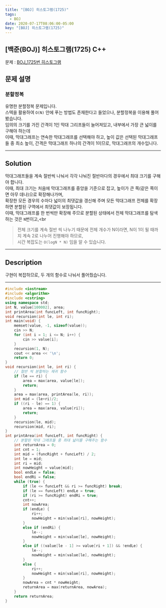 ```yaml
---
title: "[BOJ] 히스토그램(1725)"
tags:
  - BOJ
date: 2020-07-17T08:06:00-05:00
key: "[BOJ] 히스토그램(1725)"
---
```


## [백준(BOJ)] 히스토그램(1725) C++

<!--more-->

문제 : [BOJ_1725번 히스토그램](https://www.acmicpc.net/problem/1725)

## 문제 설명

### 분할정복

유명한 분할정복 문제입니다.<br>
스텍을 활용하여 `O(N)` 안에 푸는 방법도 존재한다고 들었으나, 분할정복을 이용해 풀어봤습니다.<br>
임의의 크기를 가진 간격이 1인 막대 그리프들이 늘어져있고, 내부에서 가장 큰 넓이를 구해야 하는데<br>
이때, 막대그래프는 연속한 막대그래프를 선택해야 하고, 높이 값은 선택된 막대그래프들 중 최소 높이, 간격은 막대그래프 하나의 간격이 1이므로, 막대그래프의 개수입니다.<br>

---

## Solution

막대그래프들을 계속 절반씩 나눠서 각각 나눠진 절반마다의 경우에서 최대 크기를 구해야 합니다.<br>
이때, 최대 크기는 처음에 막대그래프를 중앙을 기준으로 잡고, 높이가 큰 쪽(같은 쪽이면 아무 데나)으로 확장해나가며,<br>
확장한 모든 경우의 수마다 넓이의 최댓값을 갱신해 주며 모든 막대그래프 전체를 확장하면 분할된 구역에서 최댓값이 보장됩니다.<br>
이때, 막대그래프를 한 번씩만 확장해 주므로 분할된 상태에서 전체 막대그래프를 탐색하는 것은 `N`번이고,<br

> 전체 크기를 계속 절반 씩 나누기 때문에 전체 개수가 N이라면, N이 1이 될 때까지 계속 2로 나누어 진행해야 하므로,<br>
> 시간 복잡도는 `O(logN * N)` 임을 알 수 있습니다.<br>

---

## Description

구현이 복잡하므로, 두 개의 함수로 나눠서 풀어줬습니다.

---

```cpp
#include <iostream>
#include <algorithm>
#include <cstring>
using namespace std;
int N, value[100002], area;
int printArea(int funcLeft, int funcRight);
void recursion(int le, int ri);
int main(void) {
	memset(value, -1, sizeof(value));
	cin >> N;
	for (int i = 1; i <= N; i++) {
		cin >> value[i];
	}
	recursion(1, N);
	cout << area << '\n';
	return 0;
}
void recursion(int le, int ri) {
	// 절반 씩 분할하는 재귀 함수
	if (le == ri) {
		area = max(area, value[le]);
		return;
	}
	area = max(area, printArea(le, ri));
	int mid = (le+ri)/2;
	if ((ri - le) == 1) {
		area = max(area, value[ri]);
		return;
	}
	recursion(le, mid);
	recursion(mid, ri);
}
int printArea(int funcLeft, int funcRight) {
	// 분할된 막대 그래프들 중 최대 넓이를 구해주는 함수
	int returnArea = 0;
	int cnt = 1;
	int mid = (funcRight + funcLeft) / 2;
	int le = mid;
	int ri = mid;
	int nowHeight = value[mid];
	bool endLe = false;
	bool endRi = false;
	while (true) {
		if (le <= funcLeft && ri >= funcRight) break;
		if (le == funcLeft) endLe = true;
		if (ri >= funcRight) endRi = true;
		cnt++;
		int nowArea;
		if (endLe) {
			ri++;
			nowHeight = min(value[ri], nowHeight);
		}
		else if (endRi) {
			le--;
			nowHeight = min(value[le], nowHeight);
		}
		else if ((value[le - 1] >= value[ri + 1]) && !endLe) {
			le--;
			nowHeight = min(value[le], nowHeight);
		}
		else {
			ri++;
			nowHeight = min(value[ri], nowHeight);
		}
		nowArea = cnt * nowHeight;
		returnArea = max(returnArea, nowArea);
	}
	return returnArea;
}
```

